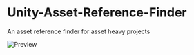 # Unity-Asset-Reference-Finder
An asset reference finder for asset heavy projects

![Preview](http://i67.tinypic.com/23i9ohc.jpg)
